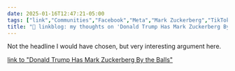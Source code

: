 ```yaml
---
date: 2025-01-16T12:47:21-05:00
tags: ["link","Communities","Facebook","Meta","Mark Zuckerberg","TikTok","China","Donald Trump"]
title: "🔗 linkblog: my thoughts on 'Donald Trump Has Mark Zuckerberg By the Balls'"
---
```

Not the headline I would have chosen, but very interesting argument here.

[link to "Donald Trump Has Mark Zuckerberg By the Balls"](https://www.404media.co/a-tiktok-ban-is-a-gift-to-meta-and-instagram/)